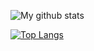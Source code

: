 ![My github stats](https://github-readme-stats.vercel.app/api?username=jykim99&count_private=true&&show_icons=true&&theme=radical&&hide=stars,contribs,prs,issues,contribs&&locale=kr)

[![Top Langs](https://github-readme-stats.vercel.app/api/top-langs/?username=jykim99&&count_forks=true)](https://github.com/anuraghazra/github-readme-stats)
